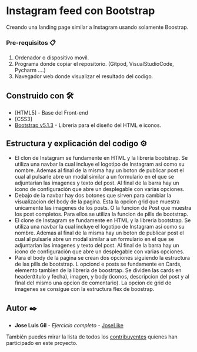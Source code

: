 # Instagram feed con Bootstrap

Creando una landing page similar a Instagram usando solamente Boostrap.

### Pre-requisitos 📋

1. Ordenador o dispositivo movil.
2. Programa donde copiar el repositorio. (Gitpod, VisualStudioCode, Pycharm ....)
3. Navegador web donde visualizar el resultado del codigo.


## Construido con 🛠️

* [HTML5] - Base del Front-end
* [CSS3]
* [Bootstrap v5.1.3](https://getbootstrap.com/) - Libreria para el diseño del HTML e iconos.


## Estructura y explicación del codigo ⚙️

* El clon de Instagram se fundamente en HTML y la libreria bootstrap. Se utiliza una navbar la cual incluye el logotipo de Instagram asi como su nombre. Ademas al final de la misma hay un boton de publicar post el cual al pulsarle abre un modal similar a un formulario en el que se adjuntarian las imagenes y texto del post. Al final de la barra hay un icono de configuración que abre un desplegable con varias opciones.
* Debajo de la navbar hay dos botones que sirven para cambiar la visualizacion del body de la pagina. Esta la opcion grid que muestra unicamente las imagenes de los posts. O la funcion de Post que muestra los post completos. Para ellos se utiliza la funcion de pills de bootstrap.
* El clone de Instagram se fundamente en HTML y la libreria bootstrap. Se utiliza una navbar la cual incluye el logotipo de Instagram asi como su nombre. Ademas al final de la misma hay un boton de publicar post el cual al pulsarle abre un modal similar a un formulario en el que se adjuntarian las imagenes y texto del post. Al final de la barra hay un icono de configuración que abre un desplegable con varias opciones.
* Para el body de la pagina se crean dos opciones siguiendo la estructura de las pills de bootstrap. L opciond e posts se fundamente en Cards, elemento tambien de la libreria de boostrtap. Se dividen las cards en header(titulo y fecha), imagen, y body (iconos, descripcion del post y al final del mismo una opcion de comentario). La opcion de grid de imagenes se consigue con la estructura flex de boostrap.


## Autor ✒️

* **Jose Luis Gil** - *Ejercicio completo* - [JoseLike](https://github.com/JoseLike)

También puedes mirar la lista de todos los [contribuyentes](https://github.com/JoseLike/excuse-generator/contributors) quíenes han participado en este proyecto. 
